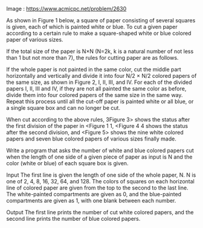 Image : https://www.acmicpc.net/problem/2630

As shown in Figure 1 below, a square of paper consisting of several squares is given, each of which is painted white or blue. To cut a given paper according to a certain rule to make a square-shaped white or blue colored paper of various sizes.



If the total size of the paper is N×N (N=2k, k is a natural number of not less than 1 but not more than 7), the rules for cutting paper are as follows.

If the whole paper is not painted in the same color, cut the middle part horizontally and vertically and divide it into four N/2 × N/2 colored papers of the same size, as shown in Figure 2, I, II, III, and IV. For each of the divided papers I, II, III and IV, if they are not all painted the same color as before, divide them into four colored papers of the same size in the same way. Repeat this process until all the cut-off paper is painted white or all blue, or a single square box and can no longer be cut.

When cut according to the above rules, 3Figure 3> shows the status after the first division of the paper in <Figure 1 1, <Figure 4 4 shows the status after the second division, and <Figure 5> shows the nine white colored papers and seven blue colored papers of various sizes finally made.



Write a program that asks the number of white and blue colored papers cut when the length of one side of a given piece of paper as input is N and the color (white or blue) of each square box is given.

Input
The first line is given the length of one side of the whole paper, N. N is one of 2, 4, 8, 16, 32, 64, and 128. The colors of squares on each horizontal line of colored paper are given from the top to the second to the last line. The white-painted compartments are given as 0, and the blue-painted compartments are given as 1, with one blank between each number.

Output
The first line prints the number of cut white colored papers, and the second line prints the number of blue colored papers.
